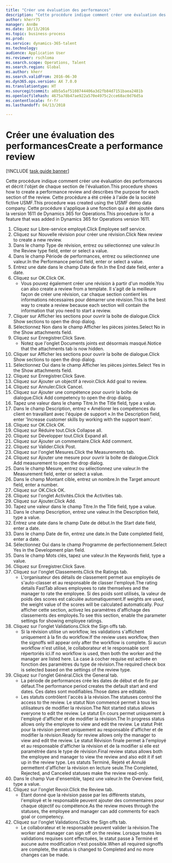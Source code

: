 ```yaml
--- 
title: "Créer une évaluation des performances"
description: "Cette procédure indique comment créer une évaluation des performances et décrit l'objet de chaque section de l'évaluation."
author: kherr75
manager: AnnBe
ms.date: 10/13/2016
ms.topic: business-process
ms.prod: 
ms.service: dynamics-365-talent
ms.technology: 
audience: Application User
ms.reviewer: rschloma
ms.search.scope: Operations, Talent
ms.search.region: Global
ms.author: kherr
ms.search.validFrom: 2016-06-30
ms.dyn365.ops.version: AX 7.0.0
ms.translationtype: HT
ms.sourcegitcommit: a8b5a5af5108744406a3d2fb84d7151baea2481b
ms.openlocfilehash: 4675a78b47ae922a570e4975c2cce68ac0d76d5a
ms.contentlocale: fr-fr
ms.lasthandoff: 04/13/2018

---
```

# <a name="create-a-performance-review"></a><span data-ttu-id="6d110-103">Créer une évaluation des performances</span><span class="sxs-lookup"><span data-stu-id="6d110-103">Create a performance review</span></span>

[!INCLUDE [task guide banner](../../includes/task-guide-banner.md)]

<span data-ttu-id="6d110-104">Cette procédure indique comment créer une évaluation des performances et décrit l'objet de chaque section de l'évaluation.</span><span class="sxs-lookup"><span data-stu-id="6d110-104">This procedure shows how to create a performance review and describes the purpose for each section of the review.</span></span> <span data-ttu-id="6d110-105">Cette procédure a été créée à l'aide de la société fictive USMF.</span><span class="sxs-lookup"><span data-stu-id="6d110-105">This procedure was created using the USMF demo data company.</span></span> <span data-ttu-id="6d110-106">Cette procédure s'applique à une fonction qui a été ajoutée dans la version 1611 de Dynamics 365 for Operations.</span><span class="sxs-lookup"><span data-stu-id="6d110-106">This procedure is for a feature that was added in Dynamics 365 for Operations version 1611.</span></span>

1. <span data-ttu-id="6d110-107">Cliquez sur Libre-service employé.</span><span class="sxs-lookup"><span data-stu-id="6d110-107">Click Employee self service.</span></span>
2. <span data-ttu-id="6d110-108">Cliquez sur Nouvelle révision pour créer une révision.</span><span class="sxs-lookup"><span data-stu-id="6d110-108">Click New review to create a new review.</span></span>
3. <span data-ttu-id="6d110-109">Dans le champ Type de révision, entrez ou sélectionnez une valeur.</span><span class="sxs-lookup"><span data-stu-id="6d110-109">In the Review type field, enter or select a value.</span></span>
4. <span data-ttu-id="6d110-110">Dans le champ Période de performances, entrez ou sélectionnez une valeur.</span><span class="sxs-lookup"><span data-stu-id="6d110-110">In the Performance period field, enter or select a value.</span></span>
5. <span data-ttu-id="6d110-111">Entrez une date dans le champ Date de fin.</span><span class="sxs-lookup"><span data-stu-id="6d110-111">In the End date field, enter a date.</span></span>
6. <span data-ttu-id="6d110-112">Cliquez sur OK.</span><span class="sxs-lookup"><span data-stu-id="6d110-112">Click OK.</span></span>
    * <span data-ttu-id="6d110-113">Vous pouvez également créer une révision à partir d'un modèle.</span><span class="sxs-lookup"><span data-stu-id="6d110-113">You can also create a review from a template.</span></span> <span data-ttu-id="6d110-114">Il s'agit de la meilleure façon de créer une révision, car chaque section contient les informations nécessaires pour démarrer une révision.</span><span class="sxs-lookup"><span data-stu-id="6d110-114">This is the best way to create a review because each section will contain the information that you need to start a review.</span></span>  
7. <span data-ttu-id="6d110-115">Cliquer sur Afficher les sections pour ouvrir la boîte de dialogue.</span><span class="sxs-lookup"><span data-stu-id="6d110-115">Click Show sections to open the drop dialog.</span></span>
8. <span data-ttu-id="6d110-116">Sélectionnez Non dans le champ Afficher les pièces jointes.</span><span class="sxs-lookup"><span data-stu-id="6d110-116">Select No in the Show attachments field.</span></span>
9. <span data-ttu-id="6d110-117">Cliquez sur Enregistrer.</span><span class="sxs-lookup"><span data-stu-id="6d110-117">Click Save.</span></span>
    * <span data-ttu-id="6d110-118">Notez que l'onglet Documents joints est désormais masqué.</span><span class="sxs-lookup"><span data-stu-id="6d110-118">Notice that the attachments tab is now hidden.</span></span>  
10. <span data-ttu-id="6d110-119">Cliquer sur Afficher les sections pour ouvrir la boîte de dialogue.</span><span class="sxs-lookup"><span data-stu-id="6d110-119">Click Show sections to open the drop dialog.</span></span>
11. <span data-ttu-id="6d110-120">Sélectionnez Oui dans le champ Afficher les pièces jointes.</span><span class="sxs-lookup"><span data-stu-id="6d110-120">Select Yes in the Show attachments field.</span></span>
12. <span data-ttu-id="6d110-121">Cliquez sur Enregistrer.</span><span class="sxs-lookup"><span data-stu-id="6d110-121">Click Save.</span></span>
13. <span data-ttu-id="6d110-122">Cliquez sur Ajouter un objectif à revoir.</span><span class="sxs-lookup"><span data-stu-id="6d110-122">Click Add goal to review.</span></span>
14. <span data-ttu-id="6d110-123">Cliquez sur Annuler.</span><span class="sxs-lookup"><span data-stu-id="6d110-123">Click Cancel.</span></span>
15. <span data-ttu-id="6d110-124">Cliquez sur Ajouter une compétence pour ouvrir la boîte de dialogue.</span><span class="sxs-lookup"><span data-stu-id="6d110-124">Click Add competency to open the drop dialog.</span></span>
16. <span data-ttu-id="6d110-125">Tapez une valeur dans le champ Titre.</span><span class="sxs-lookup"><span data-stu-id="6d110-125">In the Title field, type a value.</span></span>
17. <span data-ttu-id="6d110-126">Dans le champ Description, entrez « Améliorer les compétences du client en travaillant avec l'équipe de support ».</span><span class="sxs-lookup"><span data-stu-id="6d110-126">In the Description field, enter 'Increase customer skills by working with the support team'.</span></span>
18. <span data-ttu-id="6d110-127">Cliquez sur OK.</span><span class="sxs-lookup"><span data-stu-id="6d110-127">Click OK.</span></span>
19. <span data-ttu-id="6d110-128">Cliquez sur Réduire tout.</span><span class="sxs-lookup"><span data-stu-id="6d110-128">Click Collapse all.</span></span>
20. <span data-ttu-id="6d110-129">Cliquez sur Développer tout.</span><span class="sxs-lookup"><span data-stu-id="6d110-129">Click Expand all.</span></span>
21. <span data-ttu-id="6d110-130">Cliquez sur Ajouter un commentaire.</span><span class="sxs-lookup"><span data-stu-id="6d110-130">Click Add comment.</span></span>
22. <span data-ttu-id="6d110-131">Cliquez sur Valider.</span><span class="sxs-lookup"><span data-stu-id="6d110-131">Click Post.</span></span>
23. <span data-ttu-id="6d110-132">Cliquez sur l'onglet Mesures.</span><span class="sxs-lookup"><span data-stu-id="6d110-132">Click the Measurements tab.</span></span>
24. <span data-ttu-id="6d110-133">Cliquez sur Ajouter une mesure pour ouvrir la boîte de dialogue.</span><span class="sxs-lookup"><span data-stu-id="6d110-133">Click Add measurement to open the drop dialog.</span></span>
25. <span data-ttu-id="6d110-134">Dans le champ Mesure, entrez ou sélectionnez une valeur.</span><span class="sxs-lookup"><span data-stu-id="6d110-134">In the Measurement field, enter or select a value.</span></span>
26. <span data-ttu-id="6d110-135">Dans le champ Montant cible, entrez un nombre.</span><span class="sxs-lookup"><span data-stu-id="6d110-135">In the Target amount field, enter a number.</span></span>
27. <span data-ttu-id="6d110-136">Cliquez sur OK.</span><span class="sxs-lookup"><span data-stu-id="6d110-136">Click OK.</span></span>
28. <span data-ttu-id="6d110-137">Cliquez sur l'onglet Activités.</span><span class="sxs-lookup"><span data-stu-id="6d110-137">Click the Activities tab.</span></span>
29. <span data-ttu-id="6d110-138">Cliquez sur Ajouter.</span><span class="sxs-lookup"><span data-stu-id="6d110-138">Click Add.</span></span>
30. <span data-ttu-id="6d110-139">Tapez une valeur dans le champ Titre.</span><span class="sxs-lookup"><span data-stu-id="6d110-139">In the Title field, type a value.</span></span>
31. <span data-ttu-id="6d110-140">Dans le champ Description, entrez une valeur.</span><span class="sxs-lookup"><span data-stu-id="6d110-140">In the Description field, type a value.</span></span>
32. <span data-ttu-id="6d110-141">Entrez une date dans le champ Date de début.</span><span class="sxs-lookup"><span data-stu-id="6d110-141">In the Start date field, enter a date.</span></span>
33. <span data-ttu-id="6d110-142">Dans le champ Date de fin, entrez une date.</span><span class="sxs-lookup"><span data-stu-id="6d110-142">In the Date completed field, enter a date.</span></span>
34. <span data-ttu-id="6d110-143">Sélectionnez Oui dans le champ Programme de perfectionnement.</span><span class="sxs-lookup"><span data-stu-id="6d110-143">Select Yes in the Development plan field.</span></span>
35. <span data-ttu-id="6d110-144">Dans le champ Mots clés, tapez une valeur.</span><span class="sxs-lookup"><span data-stu-id="6d110-144">In the Keywords field, type a value.</span></span>
36. <span data-ttu-id="6d110-145">Cliquez sur Enregistrer.</span><span class="sxs-lookup"><span data-stu-id="6d110-145">Click Save.</span></span>
37. <span data-ttu-id="6d110-146">Cliquez sur l'onglet Classements.</span><span class="sxs-lookup"><span data-stu-id="6d110-146">Click the Ratings tab.</span></span>
    * <span data-ttu-id="6d110-147">L'organisateur des détails de classement permet aux employés de s'auto-classer et au responsable de classer l'employé.</span><span class="sxs-lookup"><span data-stu-id="6d110-147">The rating details FastTab allows employees to rate themselves and the manager to rate the employee.</span></span> <span data-ttu-id="6d110-148">Si des poids sont utilisés, la valeur de poids des scores est calculée automatiquement.</span><span class="sxs-lookup"><span data-stu-id="6d110-148">If weights are used, the weight value of the scores will be calculated automatically.</span></span>    <span data-ttu-id="6d110-149">Pour afficher cette section, activez les paramètres d'affichage des classements des employés.</span><span class="sxs-lookup"><span data-stu-id="6d110-149">To see this section, enable the parameter settings for showing employee ratings.</span></span>  
38. <span data-ttu-id="6d110-150">Cliquez sur l'onglet Validations.</span><span class="sxs-lookup"><span data-stu-id="6d110-150">Click the Sign offs tab.</span></span>
    * <span data-ttu-id="6d110-151">Si la révision utilise un workflow, les validations s'affichent uniquement à la fin du workflow.</span><span class="sxs-lookup"><span data-stu-id="6d110-151">If the review uses workflow, then the signoffs will appear only after the workflow is complete.</span></span> <span data-ttu-id="6d110-152">Si aucun workflow n'est utilisé, le collaborateur et le responsable sont répertoriés ici.</span><span class="sxs-lookup"><span data-stu-id="6d110-152">If no workflow is used, then both the worker and the manager are listed here.</span></span> <span data-ttu-id="6d110-153">La case à cocher requise est activée en fonction des paramètres du type de révision.</span><span class="sxs-lookup"><span data-stu-id="6d110-153">The required check box is selected based on the settings of the review type.</span></span>  
39. <span data-ttu-id="6d110-154">Cliquez sur l'onglet Général.</span><span class="sxs-lookup"><span data-stu-id="6d110-154">Click the General tab.</span></span>
    * <span data-ttu-id="6d110-155">La période de performances crée les dates de début et de fin par défaut.</span><span class="sxs-lookup"><span data-stu-id="6d110-155">The performance period creates the default start and end dates.</span></span> <span data-ttu-id="6d110-156">Ces dates sont modifiables.</span><span class="sxs-lookup"><span data-stu-id="6d110-156">Those dates are editable.</span></span>  
    * <span data-ttu-id="6d110-157">Les statuts contrôlent l'accès à la révision.</span><span class="sxs-lookup"><span data-stu-id="6d110-157">The statuses control the access to the review.</span></span> <span data-ttu-id="6d110-158">Le statut Non commencé permet à tous les utilisateurs de modifier la révision.</span><span class="sxs-lookup"><span data-stu-id="6d110-158">The Not started status allows everyone to edit the review.</span></span> <span data-ttu-id="6d110-159">Le statut En cours permet uniquement à l'employé d'afficher et de modifier la révision.</span><span class="sxs-lookup"><span data-stu-id="6d110-159">The In progress status allows only the employee to view and edit the review.</span></span> <span data-ttu-id="6d110-160">Le statut Prêt pour la révision permet uniquement au responsable d'afficher et de modifier la révision.</span><span class="sxs-lookup"><span data-stu-id="6d110-160">Ready for review allows only the manager to view and edit the review.</span></span> <span data-ttu-id="6d110-161">Le statut Révision finale permet à l'employé et au responsable d'afficher la révision et de la modifier si elle est paramétrée dans le type de révision.</span><span class="sxs-lookup"><span data-stu-id="6d110-161">Final review status allows both the employee and manager to view the review and also edit it if set up in the review type.</span></span> <span data-ttu-id="6d110-162">Les statuts Terminé, Rejeté et Annulé permettent d'afficher la révision en lecture seule.</span><span class="sxs-lookup"><span data-stu-id="6d110-162">The Completed, Rejected, and Canceled statuses make the review read-only.</span></span>  
40. <span data-ttu-id="6d110-163">Dans le champ Vue d'ensemble, tapez une valeur.</span><span class="sxs-lookup"><span data-stu-id="6d110-163">In the Overview field, type a value.</span></span>
41. <span data-ttu-id="6d110-164">Cliquez sur l'onglet Revoir.</span><span class="sxs-lookup"><span data-stu-id="6d110-164">Click the Review tab.</span></span>
    * <span data-ttu-id="6d110-165">Étant donné que la révision passe par les différents statuts, l'employé et le responsable peuvent ajouter des commentaires pour chaque objectif ou compétence.</span><span class="sxs-lookup"><span data-stu-id="6d110-165">As the review moves through the statuses, the employee and manager can add comments for each goal or competency.</span></span>  
42. <span data-ttu-id="6d110-166">Cliquez sur l'onglet Validations.</span><span class="sxs-lookup"><span data-stu-id="6d110-166">Click the Sign offs tab.</span></span>
    * <span data-ttu-id="6d110-167">Le collaborateur et le responsable peuvent valider la révision.</span><span class="sxs-lookup"><span data-stu-id="6d110-167">The worker and manager can sign off on the review.</span></span> <span data-ttu-id="6d110-168">Lorsque toutes les validations requises sont effectuées, le statut passe à Terminé et aucune autre modification n'est possible.</span><span class="sxs-lookup"><span data-stu-id="6d110-168">When all required signoffs are complete, the status is changed to Completed and no more changes can be made.</span></span>  


